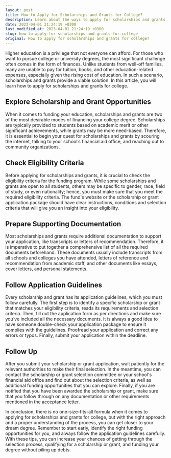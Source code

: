 ```yaml
---
layout: post
title: How to Apply for Scholarships and Grants for College?
description: Learn about the ways to apply for scholarships and grants for college in order to fund your education without accumulating debt.
date: 2023-04-01 21:24:19 +0300
last_modified_at: 2023-04-01 21:24:19 +0300
slug: how-to-apply-for-scholarships-and-grants-for-college
original: How to apply for scholarships and grants for college?
---
```

Higher education is a privilege that not everyone can afford. For those who want to pursue college or university degrees, the most significant challenge often comes in the form of finances. Unlike students from well-off families, many are unable to pay for tuition, books, and other education-related expenses, especially given the rising cost of education. In such a scenario, scholarships and grants provide a viable solution. In this article, you will learn how to apply for scholarships and grants for college.

## Explore Scholarship and Grant Opportunities

When it comes to funding your education, scholarships and grants are two of the most desirable modes of financing your college degree. Scholarships are typically provided to students based on academic merit or other significant achievements, while grants may be more need-based. Therefore, it is essential to begin your quest for scholarships and grants by scouring the internet, talking to your school’s financial aid office, and reaching out to community organizations.

## Check Eligibility Criteria

Before applying for scholarships and grants, it is crucial to check the eligibility criteria for the funding program. While some scholarships and grants are open to all students, others may be specific to gender, race, field of study, or even nationality; hence, you must make sure that you meet the required eligibility criteria. The fund's website or the scholarship or grant application package should have clear instructions, conditions and selection criteria that will give you an insight into your eligibility.

## Prepare Supporting Documentation

Most scholarships and grants require additional documentation to support your application, like transcripts or letters of recommendation. Therefore, it is imperative to put together a comprehensive list of all the required documents beforehand. These documents usually include transcripts from all schools and colleges you have attended, letters of reference and recommendation from academic staff, and other documents like essays, cover letters, and personal statements.

## Follow Application Guidelines

Every scholarship and grant has its application guidelines, which you must follow carefully. The first step is to identify a specific scholarship or grant that matches your eligibility criteria, reads its requirements and selection criteria. Then, fill out the application form as per directions and make sure you’ve included all the necessary documents. It is always a good idea to have someone double-check your application package to ensure it complies with the guidelines. Proofread your application and correct any errors or typos. Finally, submit your application within the deadline.

## Follow Up

After you submit your scholarship or grant application, wait patiently for the relevant authorities to make their final selection. In the meantime, you can contact the scholarship or grant selection committee or your school's financial aid office and find out about the selection criteria, as well as additional funding opportunities that you can explore. Finally, if you are notified that you have been awarded the scholarship or grant, make sure that you follow through on any documentation or other requirements mentioned in the acceptance letter.

In conclusion, there is no one-size-fits-all formula when it comes to applying for scholarships and grants for college, but with the right approach and a proper understanding of the process, you can get closer to your dream degree. Remember to start early, identify the right funding opportunities for you, and always follow the application guidelines carefully. With these tips, you can increase your chances of getting through the selection process, qualifying for a scholarship or grant, and funding your degree without piling up debts.